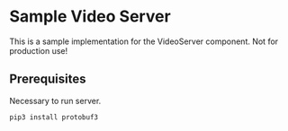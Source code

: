 # Sample Video Server 
This is a sample implementation for the VideoServer component. Not for production use!

## Prerequisites
Necessary to run server.

    pip3 install protobuf3